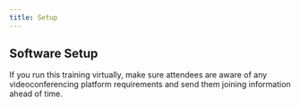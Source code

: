 ```yaml
---
title: Setup
---
```



## Software Setup

If you run this training virtually, make sure attendees are aware of any videoconferencing platform requirements and send them joining information ahead of time.


